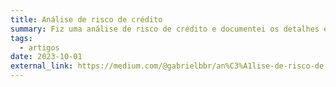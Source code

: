 ```yaml
---
title: Análise de risco de crédito
summary: Fiz uma análise de risco de crédito e documentei os detalhes em um artigo no Medium.
tags:
  - artigos
date: 2023-10-01
external_link: https://medium.com/@gabrielbbr/an%C3%A1lise-de-risco-de-cr%C3%A9dito-b07f54454956
---
```

